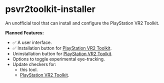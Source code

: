 # psvr2toolkit-installer

[PlayStation VR2 Toolkit]: https://github.com/BnuuySolutions/PSVR2Toolkit

An unofficial tool that can install and configure the PlayStation VR2 Toolkit.

**Planned Features:**

- ✅ A user interface.
- ✅ Installation button for [PlayStation VR2 Toolkit].
- Uninstallation button for [PlayStation VR2 Toolkit].
- Options to toggle experimental eye-tracking.
- Update checkers for:
  - this tool.
  - [PlayStation VR2 Toolkit].
